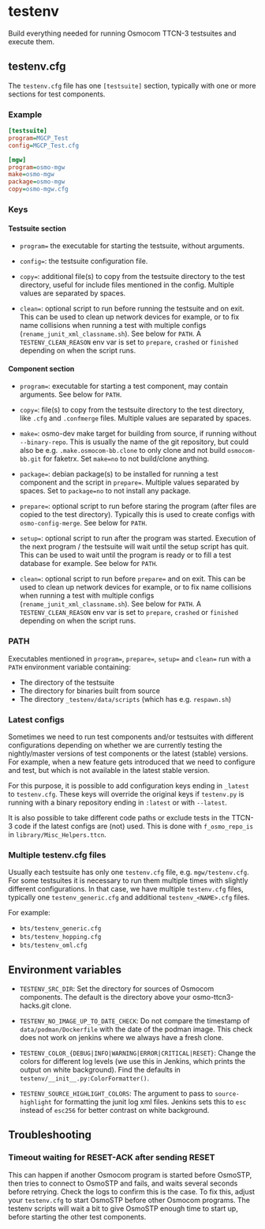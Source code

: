 # testenv

Build everything needed for running Osmocom TTCN-3 testsuites and execute them.

## testenv.cfg

The `testenv.cfg` file has one `[testsuite]` section, typically with one or
more sections for test components.

### Example

```ini
[testsuite]
program=MGCP_Test
config=MGCP_Test.cfg

[mgw]
program=osmo-mgw
make=osmo-mgw
package=osmo-mgw
copy=osmo-mgw.cfg
```

### Keys

#### Testsuite section

* `program=` the executable for starting the testsuite, without arguments.

* `config=`: the testsuite configuration file.

* `copy=`: additional file(s) to copy from the testsuite directory to the test
  directory, useful for include files mentioned in the config. Multiple values
  are separated by spaces.

* `clean=`: optional script to run before running the testsuite and on exit.
  This can be used to clean up network devices for example, or to fix name
  collisions when running a test with multiple configs
  (`rename_junit_xml_classname.sh`). See below for `PATH`. A
  `TESTENV_CLEAN_REASON` env var is set to `prepare`, `crashed` or `finished`
  depending on when the script runs.

#### Component section

* `program=`: executable for starting a test component, may contain arguments.
  See below for `PATH`.

* `copy=`: file(s) to copy from the testsuite directory to the test directory,
  like `.cfg` and `.confmerge` files. Multiple values are separated by spaces.

* `make=`: osmo-dev make target for building from source, if running without
  `--binary-repo`. This is usually the name of the git repository, but could
  also be e.g. `.make.osmocom-bb.clone` to only clone and not build
  `osmocom-bb.git` for faketrx. Set `make=no` to not build/clone anything.

* `package=`: debian package(s) to be installed for running a test component
  and the script in `prepare=`. Multiple values separated by spaces. Set to
  `package=no` to not install any package.

* `prepare=`: optional script to run before staring the program (after files
  are copied to the test directory). Typically this is used to create configs
  with `osmo-config-merge`. See below for `PATH`.

* `setup=`: optional script to run after the program was started. Execution of
  the next program / the testsuite will wait until the setup script has quit.
  This can be used to wait until the program is ready or to fill a test
  database for example. See below for `PATH`.

* `clean=`: optional script to run before `prepare=` and on exit. This can be
  used to clean up network devices for example, or to fix name collisions when
  running a test with multiple configs (`rename_junit_xml_classname.sh`). See
  below for `PATH`. A `TESTENV_CLEAN_REASON` env var is set to `prepare`,
  `crashed` or `finished` depending on when the script runs.

### PATH

Executables mentioned in `program=`, `prepare=`, `setup=` and `clean=` run
with a `PATH` environment variable containing:

* The directory of the testsuite
* The directory for binaries built from source
* The directory `_testenv/data/scripts` (which has e.g. `respawn.sh`)

### Latest configs

Sometimes we need to run test components and/or testsuites with different
configurations depending on whether we are currently testing the nightly/master
versions of test components or the latest (stable) versions. For example, when
a new feature gets introduced that we need to configure and test, but which is
not available in the latest stable version.

For this purpose, it is possible to add configuration keys ending in `_latest`
to `testenv.cfg`. These keys will override the original keys if `testenv.py`
is running with a binary repository ending in `:latest` or with `--latest`.

It is also possible to take different code paths or exclude tests in the
TTCN-3 code if the latest configs are (not) used. This is done with
`f_osmo_repo_is` in `library/Misc_Helpers.ttcn`.

### Multiple testenv.cfg files

Usually each testsuite has only one `testenv.cfg` file, e.g. `mgw/testenv.cfg`.
For some testsuites it is necessary to run them multiple times with slightly
different configurations. In that case, we have multiple `testenv.cfg` files,
typically one `testenv_generic.cfg` and additional `testenv_<NAME>.cfg` files.

For example:
* `bts/testenv_generic.cfg`
* `bts/testenv_hopping.cfg`
* `bts/testenv_oml.cfg`

## Environment variables

* `TESTENV_SRC_DIR`:
  Set the directory for sources of Osmocom components. The default is the
  directory above your osmo-ttcn3-hacks.git clone.

* `TESTENV_NO_IMAGE_UP_TO_DATE_CHECK`:
  Do not compare the timestamp of `data/podman/Dockerfile` with the date of the
  podman image. This check does not work on jenkins where we always have
  a fresh clone.

* `TESTENV_COLOR_{DEBUG|INFO|WARNING|ERROR|CRITICAL|RESET}`:
  Change the colors for different log levels (we use this in Jenkins, which
  prints the output on white background). Find the defaults in
  `testenv/__init__.py:ColorFormatter()`.

* `TESTENV_SOURCE_HIGHLIGHT_COLORS`:
  The argument to pass to `source-highlight` for formatting the junit log xml
  files. Jenkins sets this to `esc` instead of `esc256` for better contrast on
  white background.

## Troubleshooting

### Timeout waiting for RESET-ACK after sending RESET

This can happen if another Osmocom program is started before OsmoSTP, then
tries to connect to OsmoSTP and fails, and waits several seconds before
retrying. Check the logs to confirm this is the case. To fix this, adjust your
`testenv.cfg` to start OsmoSTP before other Osmocom programs. The testenv
scripts will wait a bit to give OsmoSTP enough time to start up, before
starting the other test components.
